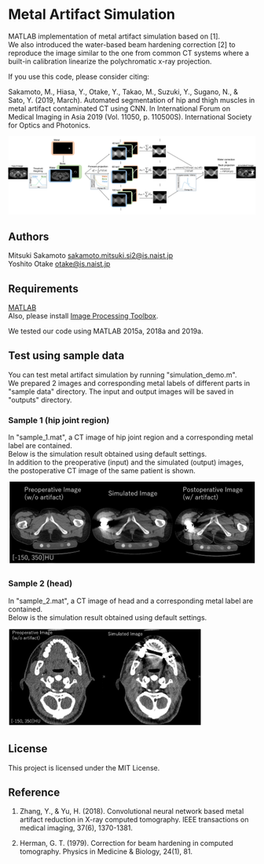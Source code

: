 # Metal Artifact Simulation
MATLAB implementation of metal artifact simulation based on [1].  
We also introduced the water-based beam hardening correction [2] to reproduce the image similar to the one from common CT systems where a built-in calibration linearize the polychromatic x-ray projection.  

If you use this code, please consider citing:  

Sakamoto, M., Hiasa, Y., Otake, Y., Takao, M., Suzuki, Y., Sugano, N., & Sato, Y. (2019, March). Automated segmentation of hip and thigh muscles in metal artifact contaminated CT using CNN. In International Forum on Medical Imaging in Asia 2019 (Vol. 11050, p. 110500S). International Society for Optics and Photonics.

<img src='figs/flowchart.png' width='800px'>

## Authors

Mitsuki Sakamoto <sakamoto.mitsuki.si2@is.naist.jp>  
Yoshito Otake <otake@is.naist.jp>  

## Requirements
[MATLAB](https://jp.mathworks.com/products/matlab.html)  
Also, please install [Image Processing Toolbox](https://jp.mathworks.com/products/image.html).  

We tested our code using MATLAB 2015a, 2018a and 2019a.  

## Test using sample data
You can test metal artifact simulation by running "simulation_demo.m".  
We prepared 2 images and corresponding metal labels of different parts in "sample data" directory.
The input and output images will be saved in "outputs" directory.

### Sample 1 (hip joint region)
In "sample_1.mat", a CT image of hip joint region and a corresponding metal label are contained.  
Below is the simulation result obtained using default settings.  
In addition to the preoperative (input) and the simulated (output) images, the postoperative CT image of the same patient is shown.  

<img src='figs/hip_example.png' width='600px'>

### Sample 2 (head)
In "sample_2.mat", a CT image of head and a corresponding metal label are contained.  
Below is the simulation result obtained using default settings.  

<img src='figs/head_example.png' height='200px'>  

## License
This project is licensed under the MIT License.  

## Reference
1. Zhang, Y., & Yu, H. (2018). Convolutional neural network based metal artifact reduction in X-ray computed tomography. IEEE transactions on medical imaging, 37(6), 1370-1381.

2. Herman, G. T. (1979). Correction for beam hardening in computed tomography. Physics in Medicine & Biology, 24(1), 81.
